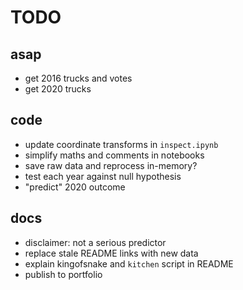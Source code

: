 # TODO

## asap

- get 2016 trucks and votes
- get 2020 trucks

## code

- update coordinate transforms in `inspect.ipynb`
- simplify maths and comments in notebooks
- save raw data and reprocess in-memory?
- test each year against null hypothesis
- "predict" 2020 outcome

## docs

- disclaimer: not a serious predictor
- replace stale README links with new data
- explain kingofsnake and `kitchen` script in README
- publish to portfolio

